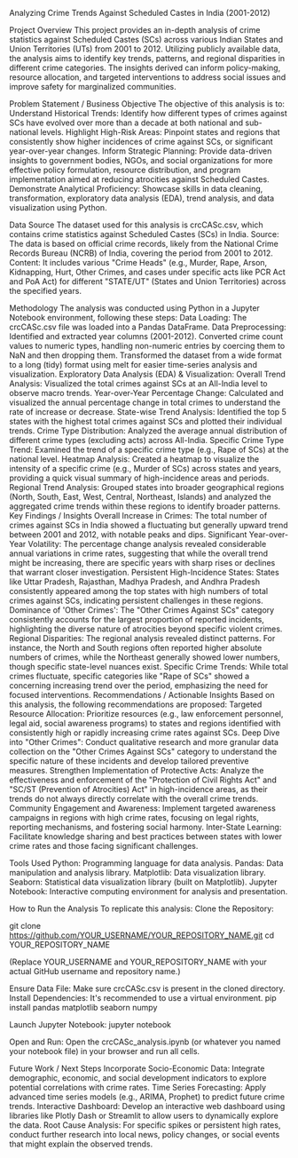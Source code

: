 Analyzing Crime Trends Against Scheduled Castes in India (2001-2012)

Project Overview
This project provides an in-depth analysis of crime statistics against Scheduled Castes (SCs) across various Indian States and Union Territories (UTs) from 2001 to 2012. Utilizing publicly available data, the analysis aims to identify key trends, patterns, and regional disparities in different crime categories. The insights derived can inform policy-making, resource allocation, and targeted interventions to address social issues and improve safety for marginalized communities.

Problem Statement / Business Objective
The objective of this analysis is to:
Understand Historical Trends: Identify how different types of crimes against SCs have evolved over more than a decade at both national and sub-national levels.
Highlight High-Risk Areas: Pinpoint states and regions that consistently show higher incidences of crime against SCs, or significant year-over-year changes.
Inform Strategic Planning: Provide data-driven insights to government bodies, NGOs, and social organizations for more effective policy formulation, resource distribution, and program implementation aimed at reducing atrocities against Scheduled Castes.
Demonstrate Analytical Proficiency: Showcase skills in data cleaning, transformation, exploratory data analysis (EDA), trend analysis, and data visualization using Python.

Data Source
The dataset used for this analysis is crcCASc.csv, which contains crime statistics against Scheduled Castes (SCs) in India.
Source: The data is based on official crime records, likely from the National Crime Records Bureau (NCRB) of India, covering the period from 2001 to 2012.
Content: It includes various "Crime Heads" (e.g., Murder, Rape, Arson, Kidnapping, Hurt, Other Crimes, and cases under specific acts like PCR Act and PoA Act) for different "STATE/UT" (States and Union Territories) across the specified years.

Methodology
The analysis was conducted using Python in a Jupyter Notebook environment, following these steps:
Data Loading: The crcCASc.csv file was loaded into a Pandas DataFrame.
Data Preprocessing:
Identified and extracted year columns (2001-2012).
Converted crime count values to numeric types, handling non-numeric entries by coercing them to NaN and then dropping them.
Transformed the dataset from a wide format to a long (tidy) format using melt for easier time-series analysis and visualization.
Exploratory Data Analysis (EDA) & Visualization:
Overall Trend Analysis: Visualized the total crimes against SCs at an All-India level to observe macro trends.
Year-over-Year Percentage Change: Calculated and visualized the annual percentage change in total crimes to understand the rate of increase or decrease.
State-wise Trend Analysis: Identified the top 5 states with the highest total crimes against SCs and plotted their individual trends.
Crime Type Distribution: Analyzed the average annual distribution of different crime types (excluding acts) across All-India.
Specific Crime Type Trend: Examined the trend of a specific crime type (e.g., Rape of SCs) at the national level.
Heatmap Analysis: Created a heatmap to visualize the intensity of a specific crime (e.g., Murder of SCs) across states and years, providing a quick visual summary of high-incidence areas and periods.
Regional Trend Analysis: Grouped states into broader geographical regions (North, South, East, West, Central, Northeast, Islands) and analyzed the aggregated crime trends within these regions to identify broader patterns.
Key Findings / Insights
Overall Increase in Crimes: The total number of crimes against SCs in India showed a fluctuating but generally upward trend between 2001 and 2012, with notable peaks and dips.
Significant Year-over-Year Volatility: The percentage change analysis revealed considerable annual variations in crime rates, suggesting that while the overall trend might be increasing, there are specific years with sharp rises or declines that warrant closer investigation.
Persistent High-Incidence States: States like Uttar Pradesh, Rajasthan, Madhya Pradesh, and Andhra Pradesh consistently appeared among the top states with high numbers of total crimes against SCs, indicating persistent challenges in these regions.
Dominance of 'Other Crimes': The "Other Crimes Against SCs" category consistently accounts for the largest proportion of reported incidents, highlighting the diverse nature of atrocities beyond specific violent crimes.
Regional Disparities: The regional analysis revealed distinct patterns. For instance, the North and South regions often reported higher absolute numbers of crimes, while the Northeast generally showed lower numbers, though specific state-level nuances exist.
Specific Crime Trends: While total crimes fluctuate, specific categories like "Rape of SCs" showed a concerning increasing trend over the period, emphasizing the need for focused interventions.
Recommendations / Actionable Insights
Based on this analysis, the following recommendations are proposed:
Targeted Resource Allocation: Prioritize resources (e.g., law enforcement personnel, legal aid, social awareness programs) to states and regions identified with consistently high or rapidly increasing crime rates against SCs.
Deep Dive into "Other Crimes": Conduct qualitative research and more granular data collection on the "Other Crimes Against SCs" category to understand the specific nature of these incidents and develop tailored preventive measures.
Strengthen Implementation of Protective Acts: Analyze the effectiveness and enforcement of the "Protection of Civil Rights Act" and "SC/ST (Prevention of Atrocities) Act" in high-incidence areas, as their trends do not always directly correlate with the overall crime trends.
Community Engagement and Awareness: Implement targeted awareness campaigns in regions with high crime rates, focusing on legal rights, reporting mechanisms, and fostering social harmony.
Inter-State Learning: Facilitate knowledge sharing and best practices between states with lower crime rates and those facing significant challenges.

Tools Used
Python: Programming language for data analysis.
Pandas: Data manipulation and analysis library.
Matplotlib: Data visualization library.
Seaborn: Statistical data visualization library (built on Matplotlib).
Jupyter Notebook: Interactive computing environment for analysis and presentation.

How to Run the Analysis
To replicate this analysis:
Clone the Repository:

git clone https://github.com/YOUR_USERNAME/YOUR_REPOSITORY_NAME.git
cd YOUR_REPOSITORY_NAME

(Replace YOUR_USERNAME and YOUR_REPOSITORY_NAME with your actual GitHub username and repository name.)

Ensure Data File: Make sure crcCASc.csv is present in the cloned directory.
Install Dependencies: It's recommended to use a virtual environment.
pip install pandas matplotlib seaborn numpy


Launch Jupyter Notebook:
jupyter notebook


Open and Run: Open the crcCASc_analysis.ipynb (or whatever you named your notebook file) in your browser and run all cells.

Future Work / Next Steps
Incorporate Socio-Economic Data: Integrate demographic, economic, and social development indicators to explore potential correlations with crime rates.
Time Series Forecasting: Apply advanced time series models (e.g., ARIMA, Prophet) to predict future crime trends.
Interactive Dashboard: Develop an interactive web dashboard using libraries like Plotly Dash or Streamlit to allow users to dynamically explore the data.
Root Cause Analysis: For specific spikes or persistent high rates, conduct further research into local news, policy changes, or social events that might explain the observed trends.
